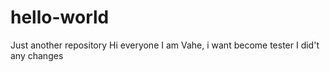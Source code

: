 # hello-world
Just another repository
Hi everyone
I am Vahe, i want become tester
I did't any changes
